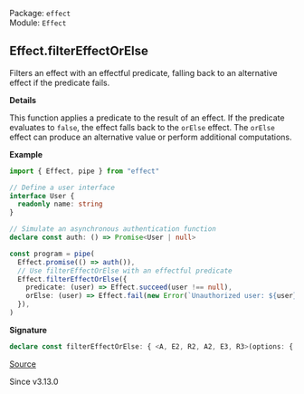Package: `effect`<br />
Module: `Effect`<br />

## Effect.filterEffectOrElse

Filters an effect with an effectful predicate, falling back to an alternative
effect if the predicate fails.

**Details**

This function applies a predicate to the result of an effect. If the
predicate evaluates to `false`, the effect falls back to the `orElse`
effect. The `orElse` effect can produce an alternative value or perform
additional computations.

**Example**

```ts
import { Effect, pipe } from "effect"

// Define a user interface
interface User {
  readonly name: string
}

// Simulate an asynchronous authentication function
declare const auth: () => Promise<User | null>

const program = pipe(
  Effect.promise(() => auth()),
  // Use filterEffectOrElse with an effectful predicate
  Effect.filterEffectOrElse({
    predicate: (user) => Effect.succeed(user !== null),
    orElse: (user) => Effect.fail(new Error(`Unauthorized user: ${user}`))
  }),
)
```

**Signature**

```ts
declare const filterEffectOrElse: { <A, E2, R2, A2, E3, R3>(options: { readonly predicate: (a: NoInfer<A>) => Effect<boolean, E2, R2>; readonly orElse: (a: NoInfer<A>) => Effect<A2, E3, R3>; }): <E, R>(self: Effect<A, E, R>) => Effect<A | A2, E | E2 | E3, R | R2 | R3>; <A, E, R, E2, R2, A2, E3, R3>(self: Effect<A, E, R>, options: { readonly predicate: (a: A) => Effect<boolean, E2, R2>; readonly orElse: (a: A) => Effect<A2, E3, R3>; }): Effect<A | A2, E | E2 | E3, R | R2 | R3>; }
```

[Source](https://github.com/Effect-TS/effect/tree/main/packages/effect/src/Effect.ts#L8531)

Since v3.13.0